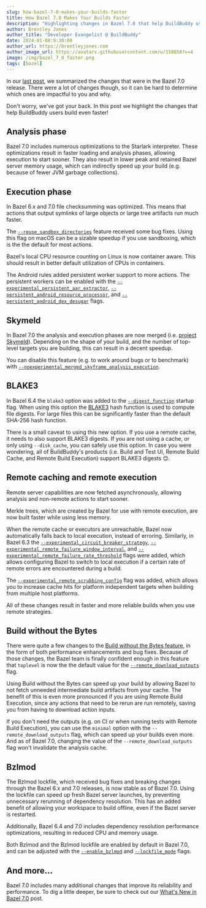 ```yaml
---
slug: how-bazel-7-0-makes-your-builds-faster
title: How Bazel 7.0 Makes Your Builds Faster
description: "Highlighting changes in Bazel 7.0 that help BuildBuddy users build even faster!"
author: Brentley Jones
author_title: "Developer Evangelist @ BuildBuddy"
date: 2024-01-08:9:30:00
author_url: https://brentleyjones.com
author_image_url: https://avatars.githubusercontent.com/u/158658?v=4
image: /img/bazel_7_0_faster.png
tags: [bazel]
---
```


In our [last post][bazel_7_0],
we summarized the changes that were in the Bazel 7.0 release.
There were a lot of changes though,
so it can be hard to determine which ones are impactful to you and why.

Don't worry, we've got your back.
In this post we highlight the changes that help BuildBuddy users build even faster!

[bazel_7_0]: whats-new-in-bazel-7-0

<!-- truncate -->

## Analysis phase

Bazel 7.0 includes numerous optimizations to the Starlark interpreter.
These optimizations result in faster loading and analysis phases,
allowing execution to start sooner.
They also result in lower peak and retained Bazel server memory usage,
which can indirectly speed up your build
(e.g. because of fewer JVM garbage collections).

## Execution phase

In Bazel 6.x and 7.0 file checksumming was optimized.
This means that actions that output symlinks of large objects or large tree artifacts run much faster.

The [`--reuse_sandbox_directories`][reuse_sandbox_directories] feature received some bug fixes.
Using this flag on macOS can be a sizable speedup if you use sandboxing,
which is the the default for most actions.

Bazel's local CPU resource counting on Linux is now container aware.
This should result in better default utilization of CPUs in containers.

The Android rules added persistent worker support to more actions.
The persistent workers can be enabled with the
[`--experimental_persistent_aar_extractor`][experimental_persistent_aar_extractor],
[`--persistent_android_resource_processor`][persistent_android_resource_processor],
and [`--persistent_android_dex_desugar`][persistent_android_dex_desugar] flags.

[experimental_persistent_aar_extractor]: https://bazel.build/versions/7.0.0/reference/command-line-reference#flag--experimental_persistent_aar_extractor
[persistent_android_resource_processor]: https://bazel.build/versions/7.0.0/reference/command-line-reference#flag--persistent_android_resource_processor
[persistent_android_dex_desugar]: https://bazel.build/versions/7.0.0/reference/command-line-reference#flag--persistent_android_dex_desugar
[reuse_sandbox_directories]: https://bazel.build/versions/7.0.0/reference/command-line-reference#flag--experimental_circuit_breaker_strategy

## Skymeld

In Bazel 7.0 the analysis and execution phases are now merged
(i.e. [project Skymeld][skymeld]).
Depending on the shape of your build,
and the number of top-level targets you are building,
this can result in a decent speedup.

You can disable this feature
(e.g. to work around bugs or to benchmark)
with [`--noexperimental_merged_skyframe_analysis_execution`][experimental_merged_skyframe_analysis_execution].

[experimental_merged_skyframe_analysis_execution]: https://github.com/bazelbuild/bazel/blob/7.0.0/src/main/java/com/google/devtools/build/lib/buildtool/BuildRequestOptions.java#L376-L383
[skymeld]: https://github.com/bazelbuild/bazel/issues/14057

## BLAKE3

In Bazel 6.4 the `blake3` option was added to the [`--digest_function`][digest_function] startup flag.
When using this option the [BLAKE3][blake3] hash function is used to compute file digests.
For large files this can be significantly faster than the default SHA-256 hash function.

There is a small caveat to using this new option.
If you use a remote cache,
it needs to also support BLAKE3 digests.
If you are not using a cache,
or only using `--disk_cache`,
you can safely use this option.
In case you were wondering,
all of BuildBuddy's products
(i.e. Build and Test UI, Remote Build Cache, and Remote Build Execution)
support BLAKE3 digests 😊.

[blake3]: https://github.com/BLAKE3-team/BLAKE3
[digest_function]: https://github.com/bazelbuild/bazel/blob/7.0.0/src/main/java/com/google/devtools/build/lib/runtime/BlazeServerStartupOptions.java#L407-L418

## Remote caching and remote execution

Remote server capabilities are now fetched asynchronously,
allowing analysis and non-remote actions to start sooner.

Merkle trees,
which are created by Bazel for use with remote execution,
are now built faster while using less memory.

When the remote cache or executors are unreachable,
Bazel now automatically falls back to local execution,
instead of erroring.
Similarly, in Bazel 6.3 the
[`--experimental_circuit_breaker_strategy`][experimental_circuit_breaker_strategy],
[`--experimental_remote_failure_window_interval`][experimental_remote_failure_window_interval],
and [`--experimental_remote_failure_rate_threshold`][experimental_remote_failure_rate_threshold]
flags were added,
which allows configuring Bazel to switch to local execution if a certain rate of remote errors are encountered during a build.

The [`--experimental_remote_scrubbing_config`][experimental_remote_scrubbing_config] flag was added,
which allows you to increase cache hits for platform independent targets when building from multiple host platforms.

All of these changes result in faster and more reliable builds when you use remote strategies.

[experimental_circuit_breaker_strategy]: https://bazel.build/versions/7.0.0/reference/command-line-reference#flag--experimental_circuit_breaker_strategy
[experimental_remote_failure_rate_threshold]: https://bazel.build/versions/7.0.0/reference/command-line-reference#flag--experimental_remote_failure_rate_threshold
[experimental_remote_failure_window_interval]: https://bazel.build/versions/7.0.0/reference/command-line-reference#flag--experimental_remote_failure_window_interval
[experimental_remote_scrubbing_config]: https://bazel.build/versions/7.0.0/reference/command-line-reference#flag--experimental_remote_scrubbing_config

## Build without the Bytes

There were quite a few changes to the [Build without the Bytes feature][bwtb],
in the form of both performance enhancements and bug fixes.
Because of those changes,
the Bazel team is finally confident enough in this feature that `toplevel` is now the the default value for the [`--remote_download_outputs`][remote_download_outputs] flag.

Using Build without the Bytes can speed up your build by allowing Bazel to not fetch unneeded intermediate build artifacts from your cache.
The benefit of this is even more pronounced if you are using Remote Build Execution,
since any actions that need to be rerun are run remotely,
saving you from having to download action inputs.

If you don't need the outputs
(e.g. on CI or when running tests with Remote Build Execution),
you can use the `minimal` option with the `--remote_download_outputs` flag,
which can speed up your builds even more.
And as of Bazel 7.0,
changing the value of the `--remote_download_outputs` flag won't invalidate the analysis cache.

[bwtb]: https://blog.bazel.build/2023/10/06/bwob-in-bazel-7.html
[remote_download_outputs]: https://bazel.build/versions/7.0.0/reference/command-line-reference#flag--remote_download_outputs

## Bzlmod

The Bzlmod lockfile,
which received bug fixes and breaking changes through the Bazel 6.x and 7.0 releases,
is now stable as of Bazel 7.0.
Using the lockfile can speed up fresh Bazel server launches,
by preventing unnecessary rerunning of dependency resolution.
This has an added benefit of allowing your workspace to build offline,
even if the Bazel server is restarted.

Additionally,
Bazel 6.4 and 7.0 includes dependency resolution performance optimizations,
resulting in reduced CPU and memory usage.

Both Bzlmod and the Bzlmod lockfile are enabled by default in Bazel 7.0,
and can be adjusted with the [`--enable_bzlmod`][enable_bzlmod] and [`--lockfile_mode`][lockfile_mode] flags.

[enable_bzlmod]: https://bazel.build/versions/7.0.0/reference/command-line-reference#flag--enable_bzlmod
[lockfile_mode]: https://bazel.build/versions/7.0.0/reference/command-line-reference#flag--lockfile_mode

## And more...

Bazel 7.0 includes many additional changes that improve its reliability and performance.
To dig a little deeper,
be sure to check out our [What's New in Bazel 7.0][bazel_7_0] post.
